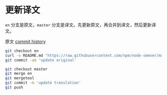 # 更新译文

`en` 分支是原文，`master` 分支是译文。先更新原文，再合并到译文，然后更新译文。

原文 [commit history](https://github.com/npm/node-semver/commits/master/README.md)

```bash
git checkout en
curl -o README.md "https://raw.githubusercontent.com/npm/node-semver/master/README.md"
git commit -am 'update original'

git checkout master
git merge en
git mergetool
git commit -m 'update translation'
git push
```
